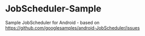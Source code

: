 # JobScheduler-Sample

Sample JobScheduler for Android - based on https://github.com/googlesamples/android-JobScheduler/issues
